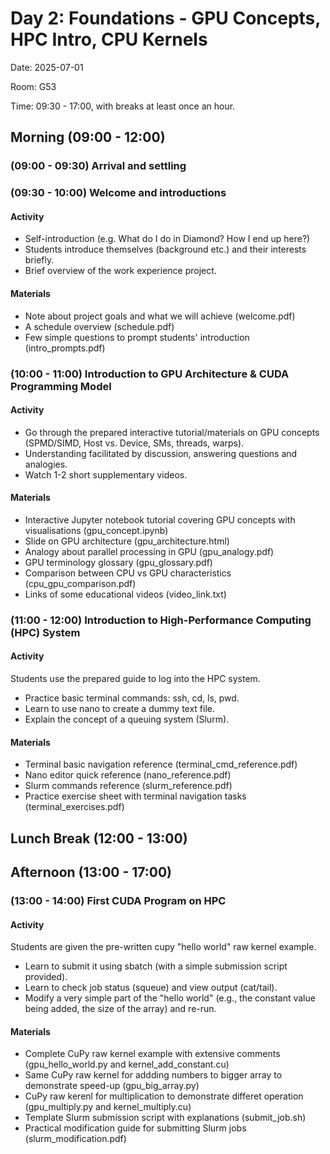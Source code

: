 # Day 2: Foundations - GPU Concepts, HPC Intro, CPU Kernels

Date: 2025-07-01

Room: G53

Time: 09:30 - 17:00, with breaks at least once an hour.

## Morning (09:00 - 12:00)

### (09:00 - 09:30) Arrival and settling

### (09:30 - 10:00) Welcome and introductions

#### Activity

- Self-introduction (e.g. What do I do in Diamond? How I end up here?)
- Students introduce themselves (background etc.) and their interests briefly.
- Brief overview of the work experience project.

#### Materials

- Note about project goals and what we will achieve (welcome.pdf)
- A schedule overview (schedule.pdf)
- Few simple questions to prompt students' introduction (intro\_prompts.pdf)

### (10:00 - 11:00) Introduction to GPU Architecture & CUDA Programming Model

#### Activity

- Go through the prepared interactive tutorial/materials on GPU concepts (SPMD/SIMD, Host vs. Device, SMs, threads, warps).
- Understanding facilitated by discussion, answering questions and analogies.
- Watch 1-2 short supplementary videos.

#### Materials

- Interactive Jupyter notebook tutorial covering GPU concepts with visualisations (gpu\_concept.ipynb)
- Slide on GPU architecture (gpu\_architecture.html)
- Analogy about parallel processing in GPU (gpu\_analogy.pdf)
- GPU terminology glossary (gpu\_glossary.pdf)
- Comparison between CPU vs GPU characteristics (cpu\_gpu\_comparison.pdf)
- Links of some educational videos (video\_link.txt)

### (11:00 - 12:00) Introduction to High-Performance Computing (HPC) System

#### Activity

Students use the prepared guide to log into the HPC system.

- Practice basic terminal commands: ssh, cd, ls, pwd.
- Learn to use nano to create a dummy text file.
- Explain the concept of a queuing system (Slurm).

#### Materials

- Terminal basic navigation reference (terminal\_cmd\_reference.pdf)
- Nano editor quick reference (nano\_reference.pdf)
- Slurm commands reference (slurm\_reference.pdf)
- Practice exercise sheet with terminal navigation tasks (terminal\_exercises.pdf)

## Lunch Break (12:00 - 13:00)

## Afternoon (13:00 - 17:00)

### (13:00 - 14:00) First CUDA Program on HPC

#### Activity

Students are given the pre-written cupy "hello world" raw kernel example.

- Learn to submit it using sbatch (with a simple submission script provided).
- Learn to check job status (squeue) and view output (cat/tail).
- Modify a very simple part of the "hello world" (e.g., the constant value
being added, the size of the array) and re-run.

#### Materials

- Complete CuPy raw kernel example with extensive comments (gpu\_hello\_world.py
and kernel\_add\_constant.cu)
- Same CuPy raw kernel for addding numbers to bigger array to demonstrate
speed-up (gpu\_big\_array.py)
- CuPy raw kerenl for multiplication to demonstrate differet operation
(gpu\_multiply.py and kernel\_multiply.cu)
- Template Slurm submission script with explanations (submit\_job.sh)
- Practical modification guide for submitting Slurm jobs
(slurm\_modification.pdf)
